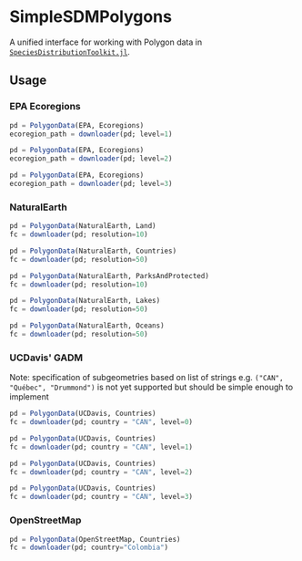 # SimpleSDMPolygons 

A unified interface for working with Polygon data in [`SpeciesDistributionToolkit.jl`](https://github.com/PoisotLab/SpeciesDistributionToolkit.jl).

## Usage

### EPA Ecoregions

```julia
pd = PolygonData(EPA, Ecoregions)
ecoregion_path = downloader(pd; level=1)

pd = PolygonData(EPA, Ecoregions)
ecoregion_path = downloader(pd; level=2)

pd = PolygonData(EPA, Ecoregions)
ecoregion_path = downloader(pd; level=3)
```

### NaturalEarth

```julia
pd = PolygonData(NaturalEarth, Land)
fc = downloader(pd; resolution=10)

pd = PolygonData(NaturalEarth, Countries)
fc = downloader(pd; resolution=50)

pd = PolygonData(NaturalEarth, ParksAndProtected)
fc = downloader(pd; resolution=10)

pd = PolygonData(NaturalEarth, Lakes)
fc = downloader(pd; resolution=50)

pd = PolygonData(NaturalEarth, Oceans)
fc = downloader(pd; resolution=50)

```

### UCDavis' GADM 

Note: specification of subgeometries based on list of strings e.g. `("CAN", "Québec", "Drummond")` is not yet supported but should be simple enough to implement

```julia
pd = PolygonData(UCDavis, Countries)
fc = downloader(pd; country = "CAN", level=0)

pd = PolygonData(UCDavis, Countries)
fc = downloader(pd; country = "CAN", level=1)

pd = PolygonData(UCDavis, Countries)
fc = downloader(pd; country = "CAN", level=2)

pd = PolygonData(UCDavis, Countries)
fc = downloader(pd; country = "CAN", level=3)
```

### OpenStreetMap
```julia
pd = PolygonData(OpenStreetMap, Countries)
fc = downloader(pd; country="Colombia")
```
